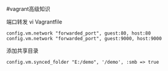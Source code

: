#vagrant高级知识

端口转发
vi Vagrantfile
```
config.vm.network "forwarded_port", guest:80, host:80
config.vm.network "forwarded_port", guest:9000, host:9000
```

添加共享目录
```
config.vm.synced_folder "E:/demo", '/demo', :smb => true
```